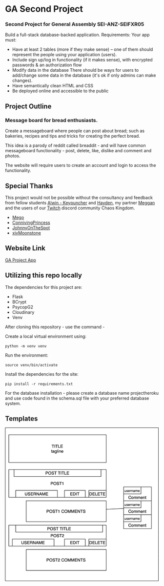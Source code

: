 # GA Second Project
### Second Project for General Assembly SEI-ANZ-SEIFXR05

Build a full-stack database-backed application.
Requirements:
Your app must:
* Have at least 2 tables (more if they make sense) – one of them should represent the people using your application (users).
* Include sign up/log in functionality (if it makes sense), with encrypted passwords & an authorization flow
* Modify data in the database There should be ways for users to add/change some data in the database (it's ok if only admins can make changes).
* Have semantically clean HTML and CSS
* Be deployed online and accessible to the public

## Project Outline
### Message board for bread enthusiasts.

Create a messageboard where people can post about bread; such as bakeries, recipes and tips and tricks for creating the perfect bread.

This idea is a parody of reddit called breaddit - and will have common messageboard functionality - post, delete, like, dislike and comment and photos.

The website will require users to create an account and login to access the functionality. 

## Special Thanks

This project would not be possible without the consultancy and feedback from fellow students [Alwin - Keypuncher](https://github.com/keypuncheralwin) and [Hayden](https://github.com/hjofford/), my partner [Meggan](https://github.com/megganeturner) and the users of our [Twitch](twitch.tv) discord community Chaos Kingdom.
- [Mego](https://www.twitch.tv/megomegomego)
- [ConnivingPrincess](https://www.twitch.tv/theconnivingprincess)
- [JohnnyOnTheSpot](https://www.twitch.tv/johnnyonthespot5)
- [xivMoonstone](https://www.twitch.tv/xivmoonstone)

## Website Link
[GA Project App](https://ga-first-heroku-project.herokuapp.com/)

## Utilizing this repo locally

The dependencies for this project are: 
- Flask
- BCrypt
- PsycopG2
- Cloudinary
- Venv

After cloning this repository - use the command -

Create a local virtual environment using: 

`python -m venv venv`

Run the environment:

`source venv/bin/activate`

Install the dependencies for the site:

`pip install -r requirements.txt`

For the database installation - please create a database name projectheroku and use code found in the schema.sql file with your preferred database system.

## Templates

![homepage template](static/homepage.png)